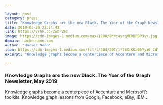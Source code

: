 ```yaml
---

layout: post
category: press
title: "Knowledge Graphs are the new Black. The Year of the Graph Newsletter, May 2019"
date: 2019-05-20 22:54:42
link: https://vrhk.co/2wbPZ9z
image: https://cdn-images-1.medium.com/max/1200/0*Wc4yrqMERBPDP9vy.jpg
domain: hackernoon.com
author: "Hacker Noon"
icon: https://cdn-images-1.medium.com/fit/c/304/304/1*76XiKOa05Yya6_CdYX8pVg.jpeg
excerpt: "Knowledge graphs become a centerpiece of Accenture and Microsoft’s toolkits. Knowledge graph lessons from Google, Facebook, eBay, IBM…"

---
```


### Knowledge Graphs are the new Black. The Year of the Graph Newsletter, May 2019

Knowledge graphs become a centerpiece of Accenture and Microsoft’s toolkits. Knowledge graph lessons from Google, Facebook, eBay, IBM…